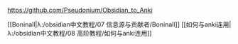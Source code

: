 https://github.com/Pseudonium/Obsidian_to_Anki

[[Boninall|λ:/obsidian中文教程/07 信息源与贡献者/Boninall]] [[如何与anki连用|λ:/obsidian中文教程/08 高阶教程/如何与anki连用]] 